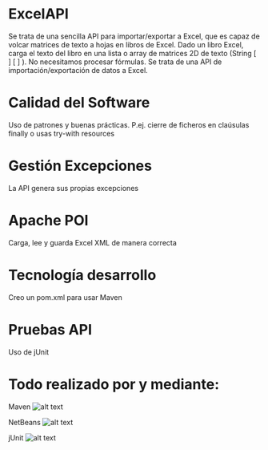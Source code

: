 # ExcelAPI
Se trata de una sencilla API para importar/exportar a Excel, que es capaz de volcar matrices de texto a hojas en libros de Excel.
Dado un libro Excel, carga el texto del libro en una lista o array de matrices 2D de texto (String [ ] [ ] ).
No necesitamos procesar fórmulas. Se trata de una API de importación/exportación de datos a Excel.

# Calidad del Software
Uso de patrones y buenas prácticas. P.ej. cierre de ficheros en claúsulas finally o usas try-with resources

# Gestión Excepciones
La API genera sus propias excepciones

# Apache POI
Carga, lee y guarda Excel XML de manera correcta

# Tecnología desarrollo
Creo un pom.xml para usar Maven

# Pruebas API
Uso de jUnit

# Todo realizado por y mediante:
Maven
![alt text](https://upload.wikimedia.org/wikipedia/commons/0/0b/Maven_logo.svg)

NetBeans
![alt text](https://www.davidtan.org/wp-content/uploads/2009/12/netbeans-ide-logo-icon.png)

jUnit
![alt text](http://junit.org/junit4/images/junit5-banner.png)
